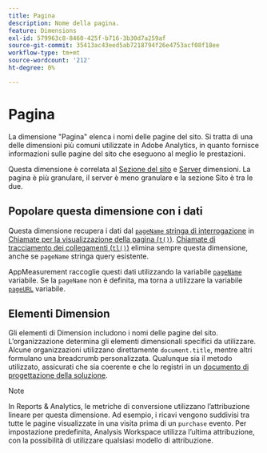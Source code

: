 ```yaml
---
title: Pagina
description: Nome della pagina.
feature: Dimensions
exl-id: 579963c8-8460-425f-b716-3b30d7a259af
source-git-commit: 35413ac43eed5ab7218794f26e4753acf08f18ee
workflow-type: tm+mt
source-wordcount: '212'
ht-degree: 0%

---
```


# Pagina

La dimensione &quot;Pagina&quot; elenca i nomi delle pagine del sito. Si tratta di una delle dimensioni più comuni utilizzate in Adobe Analytics, in quanto fornisce informazioni sulle pagine del sito che eseguono al meglio le prestazioni.

Questa dimensione è correlata al [Sezione del sito](site-section.md) e [Server](server.md) dimensioni. La pagina è più granulare, il server è meno granulare e la sezione Sito è tra le due.

## Popolare questa dimensione con i dati

Questa dimensione recupera i dati dal [`pageName` stringa di interrogazione](/help/implement/validate/query-parameters.md) in [Chiamate per la visualizzazione della pagina (`t()`)](/help/implement/vars/functions/t-method.md). [Chiamate di tracciamento dei collegamenti (`tl()`)](/help/implement/vars/functions/tl-method.md) elimina sempre questa dimensione, anche se `pageName` stringa query esistente.

AppMeasurement raccoglie questi dati utilizzando la variabile [`pageName`](/help/implement/vars/page-vars/pagename.md) variabile. Se la `pageName` non è definita, ma torna a utilizzare la variabile [`pageURL`](/help/implement/vars/page-vars/pageurl.md) variabile.

## Elementi Dimension

Gli elementi di Dimension includono i nomi delle pagine del sito. L’organizzazione determina gli elementi dimensionali specifici da utilizzare. Alcune organizzazioni utilizzano direttamente `document.title`, mentre altri formulano una breadcrumb personalizzata. Qualunque sia il metodo utilizzato, assicurati che sia coerente e che lo registri in un [documento di progettazione della soluzione](/help/implement/prepare/solution-design.md).

>[!NOTE]
>
>In Reports &amp; Analytics, le metriche di conversione utilizzano l’attribuzione lineare per questa dimensione. Ad esempio, i ricavi vengono suddivisi tra tutte le pagine visualizzate in una visita prima di un `purchase` evento. Per impostazione predefinita, Analysis Workspace utilizza l’ultima attribuzione, con la possibilità di utilizzare qualsiasi modello di attribuzione.
